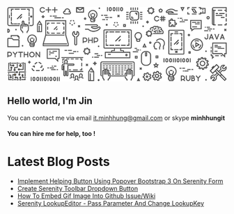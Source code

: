 <a href="http://minhhungit.github.com/"><img src="https://raw.githubusercontent.com/minhhungit/minhhungit/master/assets/banner-img-01.png" /></a>
<p align="center">
  <h2>Hello world, I'm Jin</h2>
  You can contact me via email <a href="mailto:someone@example.com">it.minhhung@gmail.com</a> or skype <strong>minhhungit</strong>
  <br />
  <h4>You can hire me for help, too !</h4>
</p>

# Latest Blog Posts
<!-- MYBLOG:START -->
- [Implement Helping Button Using Popover Bootstrap 3 On Serenity Form](https://minhhungit.github.io/2020/08/06/009-implement-helping-button-using-popover-bootstrap-3-on-serenity-form/)
- [Create Serenity Toolbar Dropdown Button](https://minhhungit.github.io/2020/06/10/008-create-serenity-toolbar-dropdown-button/)
- [How To Embed Gif Image Into Github Issue/Wiki](https://minhhungit.github.io/2019/10/17/007-how-to-embed-gif-image-into-github-issue-or-wiki/)
- [Serenity LookupEditor - Pass Parameter And Change LookupKey](https://minhhungit.github.io/2019/10/17/006-lookup-editor-pass-parameter-and-change-lookup-key/)
<!-- MYBLOG:END -->